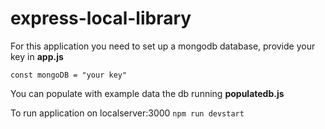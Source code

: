 # express-local-library

For this application you need to set up a mongodb database, provide your key in **app.js**

`const mongoDB = "your key"`

You can populate with example data the db running **populatedb.js**

To run application on localserver:3000
`npm run devstart`
